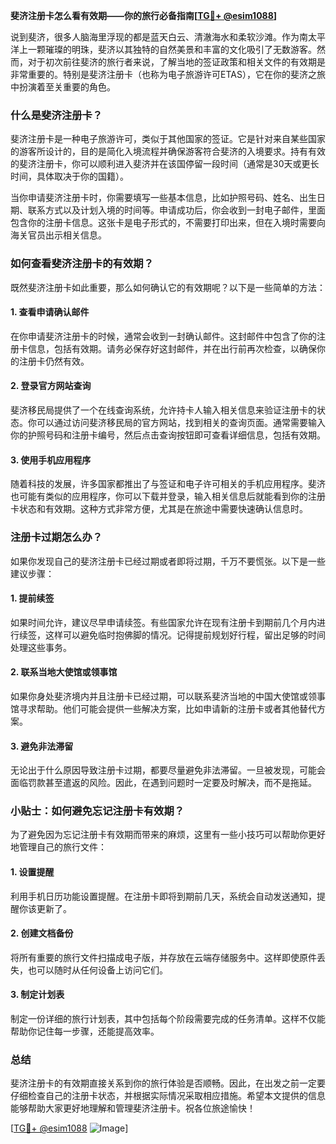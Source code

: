 **斐济注册卡怎么看有效期——你的旅行必备指南[[TG💪+ @esim1088](https://t.me/s/esim1088)]**

说到斐济，很多人脑海里浮现的都是蓝天白云、清澈海水和柔软沙滩。作为南太平洋上一颗璀璨的明珠，斐济以其独特的自然美景和丰富的文化吸引了无数游客。然而，对于初次前往斐济的旅行者来说，了解当地的签证政策和相关文件的有效期是非常重要的。特别是斐济注册卡（也称为电子旅游许可ETAS），它在你的斐济之旅中扮演着至关重要的角色。

### 什么是斐济注册卡？

斐济注册卡是一种电子旅游许可，类似于其他国家的签证。它是针对来自某些国家的游客所设计的，目的是简化入境流程并确保游客符合斐济的入境要求。持有有效的斐济注册卡，你可以顺利进入斐济并在该国停留一段时间（通常是30天或更长时间，具体取决于你的国籍）。

当你申请斐济注册卡时，你需要填写一些基本信息，比如护照号码、姓名、出生日期、联系方式以及计划入境的时间等。申请成功后，你会收到一封电子邮件，里面包含你的注册卡信息。这张卡是电子形式的，不需要打印出来，但在入境时需要向海关官员出示相关信息。

### 如何查看斐济注册卡的有效期？

既然斐济注册卡如此重要，那么如何确认它的有效期呢？以下是一些简单的方法：

#### 1. 查看申请确认邮件

在你申请斐济注册卡的时候，通常会收到一封确认邮件。这封邮件中包含了你的注册卡信息，包括有效期。请务必保存好这封邮件，并在出行前再次检查，以确保你的注册卡仍然有效。

#### 2. 登录官方网站查询

斐济移民局提供了一个在线查询系统，允许持卡人输入相关信息来验证注册卡的状态。你可以通过访问斐济移民局的官方网站，找到相关的查询页面。通常需要输入你的护照号码和注册卡编号，然后点击查询按钮即可查看详细信息，包括有效期。

#### 3. 使用手机应用程序

随着科技的发展，许多国家都推出了与签证和电子许可相关的手机应用程序。斐济也可能有类似的应用程序，你可以下载并登录，输入相关信息后就能看到你的注册卡状态和有效期。这种方式非常方便，尤其是在旅途中需要快速确认信息时。

### 注册卡过期怎么办？

如果你发现自己的斐济注册卡已经过期或者即将过期，千万不要慌张。以下是一些建议步骤：

#### 1. 提前续签

如果时间允许，建议尽早申请续签。有些国家允许在现有注册卡到期前几个月内进行续签，这样可以避免临时抱佛脚的情况。记得提前规划好行程，留出足够的时间处理这些事务。

#### 2. 联系当地大使馆或领事馆

如果你身处斐济境内并且注册卡已经过期，可以联系斐济当地的中国大使馆或领事馆寻求帮助。他们可能会提供一些解决方案，比如申请新的注册卡或者其他替代方案。

#### 3. 避免非法滞留

无论出于什么原因导致注册卡过期，都要尽量避免非法滞留。一旦被发现，可能会面临罚款甚至遣返的风险。因此，在遇到问题时一定要及时解决，而不是拖延。

### 小贴士：如何避免忘记注册卡有效期？

为了避免因为忘记注册卡有效期而带来的麻烦，这里有一些小技巧可以帮助你更好地管理自己的旅行文件：

#### 1. 设置提醒

利用手机日历功能设置提醒。在注册卡即将到期前几天，系统会自动发送通知，提醒你该更新了。

#### 2. 创建文档备份

将所有重要的旅行文件扫描成电子版，并存放在云端存储服务中。这样即使原件丢失，也可以随时从任何设备上访问它们。

#### 3. 制定计划表

制定一份详细的旅行计划表，其中包括每个阶段需要完成的任务清单。这样不仅能帮助你记住每一步骤，还能提高效率。

### 总结

斐济注册卡的有效期直接关系到你的旅行体验是否顺畅。因此，在出发之前一定要仔细检查自己的注册卡状态，并根据实际情况采取相应措施。希望本文提供的信息能够帮助大家更好地理解和管理斐济注册卡。祝各位旅途愉快！

[[TG💪+ @esim1088](https://t.me/s/esim1088) ![Image](https://i.postimg.cc/4NQfJmqS/Snipaste-2025-05-13-00-14-12.png)]